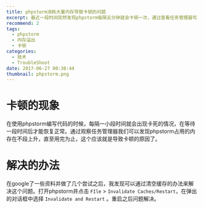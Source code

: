 ```yaml
---
title: phpstorm消耗大量内存导致卡顿的问题
excerpt: 最近一段时间突然发现phpstorm每隔五分钟就会卡顿一次，通过查看任务管理器可以发现内存被消耗完了。在清除了缓存之后，问题就解决了。
recommend: 2
tags:
  - phpstorm
  - 内存溢出
  - 卡顿
categories:
  - 技术
  - TroubleShoot
date: 2017-06-27 00:38:44
thumbnail: phpstorm.png
---
```

# 卡顿的现象

在使用phpstorm编写代码的时候，每隔一小段时间就会出现卡死的情况，在等待一段时间后才能恢复正常。通过观察任务管理器我们可以发现phpstorm占用的内存在不段上升，直至用完为止，这个应该就是导致卡顿的原因了。

# 解决的办法

在google了一些资料并做了几个尝试之后，我发现可以通过清空缓存的办法来解决这个问题。打开phpstorm并点击 `FIle` > `Invalidate Caches/Restart`，在弹出的对话框中选择 `Invalidate and Restart` 。重启之后问题解决。
